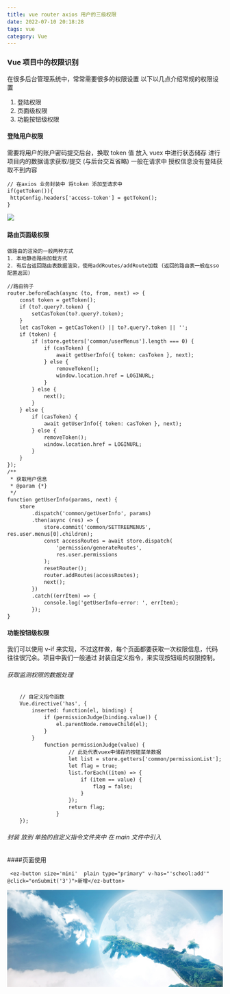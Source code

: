 ```yaml
---
title: vue router axios 用户的三级权限
date: 2022-07-10 20:18:28
tags: vue
category: Vue
---
```


### Vue 项目中的权限识别

在很多后台管理系统中，常常需要很多的权限设置 以下以几点介绍常规的权限设置

1. 登陆权限
2. 页面级权限
3. 功能按钮级权限

#### 登陆用户权限

需要将用户的账户密码提交后台，换取 token 值 放入 vuex 中进行状态储存 进行项目内的数据请求获取/提交 (与后台交互省略) 一般在请求中 授权信息没有登陆获取不到内容

```
// 在axios 业务封装中 将token 添加至请求中
if(getToken()){
 httpConfig.headers['access-token'] = getToken();
}
```

![](/img/2022_qx1.png)

#### 路由页面级权限

    做路由的渲染的一般两种方式
    1. 本地静态路由加载方式
    2. 有后台返回路由表数据渲染，使用addRoutes/addRoute加载 (返回的路由表一般在sso配置返回)

```
//路由钩子
router.beforeEach(async (to, from, next) => {
    const token = getToken();
    if (to?.query?.token) {
        setCasToken(to?.query?.token);
    }
    let casToken = getCasToken() || to?.query?.token || '';
    if (token) {
        if (store.getters['common/userMenus'].length === 0) {
            if (casToken) {
                await getUserInfo({ token: casToken }, next);
            } else {
                removeToken();
                window.location.href = LOGINURL;
            }
        } else {
            next();
        }
    } else {
        if (casToken) {
            await getUserInfo({ token: casToken }, next);
        } else {
            removeToken();
            window.location.href = LOGINURL;
        }
    }
});
/**
 * 获取用户信息
 * @param {*}
 */
function getUserInfo(params, next) {
    store
        .dispatch('common/getUserInfo', params)
        .then(async (res) => {
            store.commit('common/SETTREEMENUS', res.user.menus[0].children);
            const accessRoutes = await store.dispatch(
                'permission/generateRoutes',
                res.user.permissions
            );
            resetRouter();
            router.addRoutes(accessRoutes);
            next();
        })
        .catch((errItem) => {
            console.log('getUserInfo-error: ', errItem);
        });
}
```

#### 功能按钮级权限

我们可以使用 v-if 来实现，不过这样做，每个页面都要获取一次权限信息，代码往往很冗余。项目中我们一般通过 封装自定义指令，来实现按钮级的权限控制。

###### 获取监测权限的数据处理

```
	// 自定义指令函数
	Vue.directive('has', {
	    inserted: function(el, binding) {
	        if (permissionJudge(binding.value)) {
	            el.parentNode.removeChild(el);
	        }
		}
			function permissionJudge(value) {
			        // 此处代表vuex中储存的按钮菜单数据
			        let list = store.getters['common/permissionList'];
			        let flag = true;
			        list.forEach((item) => {
			            if (item == value) {
			                flag = false;
			            }
			        });
			        return flag;
			    }
	});
```

###### 封装 放到 单独的自定义指令文件夹中 在 main 文件中引入

####页面使用

```
 <ez-button size='mini'  plain type="primary" v-has="'school:add'"  @click="onSubmit('3')">新增</ez-button>
```

![BG图片](/img/1.jpg)
